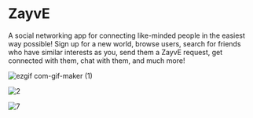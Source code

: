 # ZayvE
A social networking app for connecting like-minded people in the easiest way possible! Sign up for a new world, browse users, search for friends who have similar interests as you, send them a ZayvE request, get connected with them, chat with them, and much more!



![ezgif com-gif-maker (1)](https://user-images.githubusercontent.com/59323913/100830550-8edbb900-3429-11eb-9af4-19e4ab8e4507.gif)


![2](https://user-images.githubusercontent.com/59323913/100830562-94390380-3429-11eb-9772-3efeddb6fbf3.gif)

![7](https://user-images.githubusercontent.com/59323913/100831214-e595c280-342a-11eb-9038-09d6e47b1218.gif)
